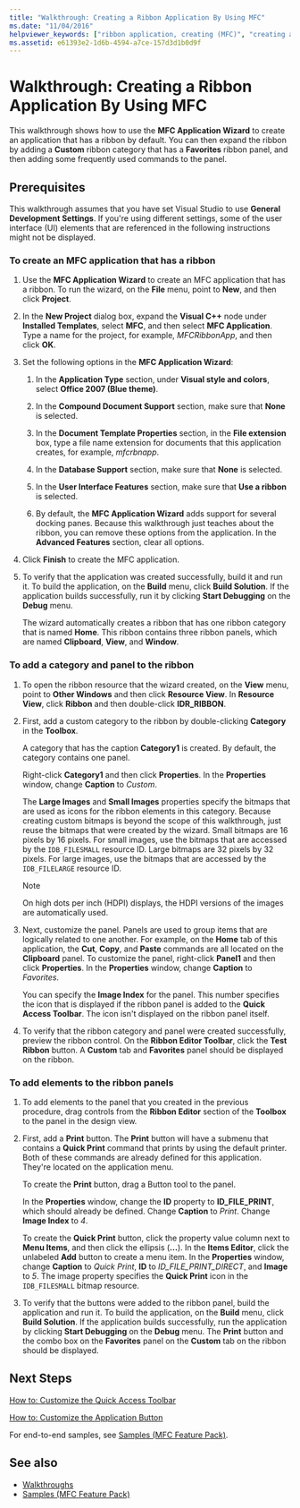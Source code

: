 ```yaml
---
title: "Walkthrough: Creating a Ribbon Application By Using MFC"
ms.date: "11/04/2016"
helpviewer_keywords: ["ribbon application, creating (MFC)", "creating a ribbon aplication (MFC)"]
ms.assetid: e61393e2-1d6b-4594-a7ce-157d3d1b0d9f
---
```

# Walkthrough: Creating a Ribbon Application By Using MFC

This walkthrough shows how to use the **MFC Application Wizard** to create an application that has a ribbon by default. You can then expand the ribbon by adding a **Custom** ribbon category that has a **Favorites** ribbon panel, and then adding some frequently used commands to the panel.

## Prerequisites

This walkthrough assumes that you have set Visual Studio to use **General Development Settings**. If you're using different settings, some of the user interface (UI) elements that are referenced in the following instructions might not be displayed.

### To create an MFC application that has a ribbon

1. Use the **MFC Application Wizard** to create an MFC application that has a ribbon. To run the wizard, on the **File** menu, point to **New**, and then click **Project**.

1. In the **New Project** dialog box, expand the **Visual C++** node under **Installed Templates**, select **MFC**, and then select **MFC Application**. Type a name for the project, for example, *MFCRibbonApp*, and then click **OK**.

1. Set the following options in the **MFC Application Wizard**:

    1. In the **Application Type** section, under **Visual style and colors**, select **Office 2007 (Blue theme)**.

    1. In the **Compound Document Support** section, make sure that **None** is selected.

    1. In the **Document Template Properties** section, in the **File extension** box, type a file name extension for documents that this application creates, for example, *mfcrbnapp*.

    1. In the **Database Support** section, make sure that **None** is selected.

    1. In the **User Interface Features** section, make sure that **Use a ribbon** is selected.

    1. By default, the **MFC Application Wizard** adds support for several docking panes. Because this walkthrough just teaches about the ribbon, you can remove these options from the application. In the **Advanced Features** section, clear all options.

1. Click **Finish** to create the MFC application.

1. To verify that the application was created successfully, build it and run it. To build the application, on the **Build** menu, click **Build Solution**. If the application builds successfully, run it by clicking **Start Debugging** on the **Debug** menu.

    The wizard automatically creates a ribbon that has one ribbon category that is named **Home**. This ribbon contains three ribbon panels, which are named **Clipboard**, **View**, and **Window**.

### To add a category and panel to the ribbon

1. To open the ribbon resource that the wizard created, on the **View** menu, point to **Other Windows** and then click **Resource View**. In **Resource View**, click **Ribbon** and then double-click **IDR_RIBBON**.

1. First, add a custom category to the ribbon by double-clicking **Category** in the **Toolbox**.

    A category that has the caption **Category1** is created. By default, the category contains one panel.

    Right-click **Category1** and then click **Properties**. In the **Properties** window, change **Caption** to *Custom*.

    The **Large Images** and **Small Images** properties specify the bitmaps that are used as icons for the ribbon elements in this category. Because creating custom bitmaps is beyond the scope of this walkthrough, just reuse the bitmaps that were created by the wizard. Small bitmaps are 16 pixels by 16 pixels. For small images, use the bitmaps that are accessed by the `IDB_FILESMALL` resource ID. Large bitmaps are 32 pixels by 32 pixels. For large images, use the bitmaps that are accessed by the `IDB_FILELARGE` resource ID.

    > [!NOTE]
    > On high dots per inch (HDPI) displays, the HDPI versions of the images are automatically used.

1. Next, customize the panel. Panels are used to group items that are logically related to one another. For example, on the **Home** tab of this application, the **Cut**, **Copy**, and **Paste** commands are all located on the **Clipboard** panel. To customize the panel, right-click **Panel1** and then click **Properties**. In the **Properties** window, change **Caption** to *Favorites*.

    You can specify the **Image Index** for the panel. This number specifies the icon that is displayed if the ribbon panel is added to the **Quick Access Toolbar**. The icon isn't displayed on the ribbon panel itself.

1. To verify that the ribbon category and panel were created successfully, preview the ribbon control. On the **Ribbon Editor Toolbar**, click the **Test Ribbon** button. A **Custom** tab and **Favorites** panel should be displayed on the ribbon.

### To add elements to the ribbon panels

1. To add elements to the panel that you created in the previous procedure, drag controls from the **Ribbon Editor** section of the **Toolbox** to the panel in the design view.

1. First, add a **Print** button. The **Print** button will have a submenu that contains a **Quick Print** command that prints by using the default printer. Both of these commands are already defined for this application. They're located on the application menu.

    To create the **Print** button, drag a Button tool to the panel.

    In the **Properties** window, change the **ID** property to **ID_FILE_PRINT**, which should already be defined. Change **Caption** to *Print*. Change **Image Index** to *4*.

    To create the **Quick Print** button, click the property value column next to **Menu Items**, and then click the ellipsis (**...**). In the **Items Editor**, click the unlabeled **Add** button to create a menu item. In the **Properties** window, change **Caption** to *Quick Print*, **ID** to *ID_FILE_PRINT_DIRECT*, and **Image** to *5*. The image property specifies the **Quick Print** icon in the `IDB_FILESMALL` bitmap resource.

1. To verify that the buttons were added to the ribbon panel, build the application and run it. To build the application, on the **Build** menu, click **Build Solution**. If the application builds successfully, run the application by clicking **Start Debugging** on the **Debug** menu. The **Print** button and the combo box on the **Favorites** panel on the **Custom** tab on the ribbon should be displayed.

## Next Steps

[How to: Customize the Quick Access Toolbar](../mfc/how-to-customize-the-quick-access-toolbar.md)

[How to: Customize the Application Button](../mfc/how-to-customize-the-application-button.md)

For end-to-end samples, see [Samples (MFC Feature Pack)](../visual-cpp-samples.md).

## See also

- [Walkthroughs](../mfc/walkthroughs-mfc.md)
- [Samples (MFC Feature Pack)](../visual-cpp-samples.md)
